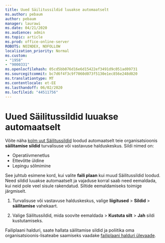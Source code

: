 ```yaml
---
title: Uued Säilitussildid luuakse automaatselt
ms.author: pebaum
author: pebaum
manager: laurawi
ms.date: 04/21/2020
ms.audience: admin
ms.topic: article
ms.prod: office-online-server
ROBOTS: NOINDEX, NOFOLLOW
localization_priority: Normal
ms.custom:
- "1958"
- "9000331"
ms.openlocfilehash: 05cd5bb076d16e6d15422ef3491d9c051ad09731
ms.sourcegitcommit: bc7d6f4f3c9f7060d073f5130e1ec856e248d020
ms.translationtype: MT
ms.contentlocale: et-EE
ms.lasthandoff: 06/02/2020
ms.locfileid: "44511756"
---
```

# <a name="new-retention-labels-created-automatically"></a>Uued Säilitussildid luuakse automaatselt

Võite näha [kolm uut Säilitussildid](https://docs.microsoft.com/microsoft-365/compliance/file-plan-manager) loodud automaatselt teie organisatsioonis **säilitamise sildid** turvalisuse või vastavuse halduskeskus. Sildi nimed on:

- Operatiivmenetlus
- Ettevõtte üldine
- Lepingu sõlmimine

See juhtub esimene kord, kui valite **faili plaan** kui muud Säilitussildid loodud. Need sildid luuakse automaatselt ja vajaduse korral saab need eemaldada, kui neid pole veel sisule rakendatud. Siltide eemaldamiseks toimige järgmiselt.

1. Turvalisuse või vastavuse halduskeskus, valige **liigitused**  >  **Sildid**  >  **säilitamise** vahekaart.

1. Valige Säilitussildid, mida soovite eemaldada > **Kustuta silt**  >  **Jah** sildi kustutamiseks.

Failiplaani halduri, saate hallata säilitamise sildid ja poliitika oma organisatsioonis-lisateabe saamiseks vaadake [failiplaani halduri ülevaade](https://docs.microsoft.com/microsoft-365/compliance/file-plan-manager).